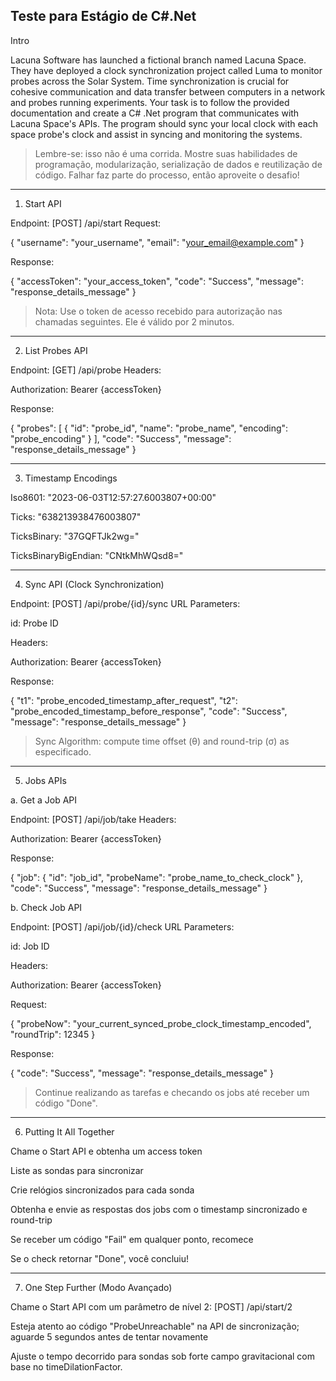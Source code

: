 ## Teste para Estágio de C#.Net

Intro

Lacuna Software has launched a fictional branch named Lacuna Space. They have deployed a clock synchronization project called Luma to monitor probes across the Solar System.
Time synchronization is crucial for cohesive communication and data transfer between computers in a network and probes running experiments.
Your task is to follow the provided documentation and create a C# .Net program that communicates with Lacuna Space's APIs.
The program should sync your local clock with each space probe's clock and assist in syncing and monitoring the systems.

> Lembre-se: isso não é uma corrida. Mostre suas habilidades de programação, modularização, serialização de dados e reutilização de código. Falhar faz parte do processo, então aproveite o desafio!




---

1. Start API

Endpoint: [POST] /api/start
Request:

{
  "username": "your_username",
  "email": "your_email@example.com"
}

Response:

{
  "accessToken": "your_access_token",
  "code": "Success",
  "message": "response_details_message"
}

> Nota: Use o token de acesso recebido para autorização nas chamadas seguintes. Ele é válido por 2 minutos.




---

2. List Probes API

Endpoint: [GET] /api/probe
Headers:

Authorization: Bearer {accessToken}

Response:

{
  "probes": [
    {
      "id": "probe_id",
      "name": "probe_name",
      "encoding": "probe_encoding"
    }
  ],
  "code": "Success",
  "message": "response_details_message"
}


---

3. Timestamp Encodings

Iso8601: "2023-06-03T12:57:27.6003807+00:00"

Ticks: "638213938476003807"

TicksBinary: "37GQFTJk2wg="

TicksBinaryBigEndian: "CNtkMhWQsd8="



---

4. Sync API (Clock Synchronization)

Endpoint: [POST] /api/probe/{id}/sync
URL Parameters:

id: Probe ID


Headers:

Authorization: Bearer {accessToken}

Response:

{
  "t1": "probe_encoded_timestamp_after_request",
  "t2": "probe_encoded_timestamp_before_response",
  "code": "Success",
  "message": "response_details_message"
}

> Sync Algorithm: compute time offset (θ) and round-trip (σ) as especificado.




---

5. Jobs APIs

a. Get a Job API

Endpoint: [POST] /api/job/take
Headers:

Authorization: Bearer {accessToken}

Response:

{
  "job": {
    "id": "job_id",
    "probeName": "probe_name_to_check_clock"
  },
  "code": "Success",
  "message": "response_details_message"
}

b. Check Job API

Endpoint: [POST] /api/job/{id}/check
URL Parameters:

id: Job ID


Headers:

Authorization: Bearer {accessToken}

Request:

{
  "probeNow": "your_current_synced_probe_clock_timestamp_encoded",
  "roundTrip": 12345
}

Response:

{
  "code": "Success",
  "message": "response_details_message"
}

> Continue realizando as tarefas e checando os jobs até receber um código "Done".




---

6. Putting It All Together

Chame o Start API e obtenha um access token

Liste as sondas para sincronizar

Crie relógios sincronizados para cada sonda

Obtenha e envie as respostas dos jobs com o timestamp sincronizado e round-trip

Se receber um código "Fail" em qualquer ponto, recomece

Se o check retornar "Done", você concluiu!



---

7. One Step Further (Modo Avançado)

Chame o Start API com um parâmetro de nível 2: [POST] /api/start/2

Esteja atento ao código "ProbeUnreachable" na API de sincronização; aguarde 5 segundos antes de tentar novamente

Ajuste o tempo decorrido para sondas sob forte campo gravitacional com base no timeDilationFactor.
